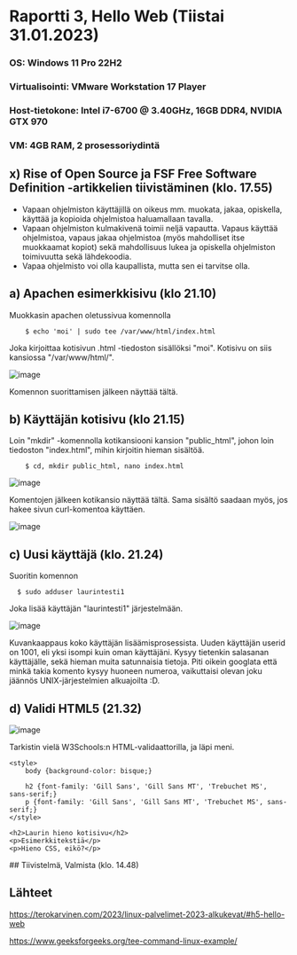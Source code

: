 # Raportti 3, Hello Web (Tiistai 31.01.2023)

### OS: Windows 11 Pro 22H2
### Virtualisointi: VMware Workstation 17 Player
### Host-tietokone: Intel i7-6700 @ 3.40GHz, 16GB DDR4, NVIDIA GTX 970
### VM: 4GB RAM, 2 prosessoriydintä



## x) Rise of Open Source ja FSF Free Software Definition -artikkelien tiivistäminen (klo. 17.55)

- Vapaan ohjelmiston käyttäjillä on oikeus mm. muokata, jakaa, opiskella, käyttää ja kopioida ohjelmistoa haluamallaan tavalla. 
- Vapaan ohjelmiston kulmakivenä toimii neljä vapautta. Vapaus käyttää ohjelmistoa, vapaus jakaa ohjelmistoa (myös mahdolliset itse muokkaamat kopiot) sekä mahdollisuus lukea ja opiskella ohjelmiston toimivuutta sekä lähdekoodia. 
- Vapaa ohjelmisto voi olla kaupallista, mutta sen ei tarvitse olla. 



## a) Apachen esimerkkisivu (klo 21.10)

Muokkasin apachen oletussivua komennolla 

        $ echo 'moi' | sudo tee /var/www/html/index.html
        
Joka kirjoittaa kotisivun .html -tiedoston sisällöksi "moi". Kotisivu on siis kansiossa "/var/www/html/".

![image](https://user-images.githubusercontent.com/122888655/215859368-0421ab1b-1a32-44a3-9205-4fa5b65c28c3.png)

Komennon suorittamisen jälkeen näyttää tältä. 

## b) Käyttäjän kotisivu (klo 21.15)

Loin "mkdir" -komennolla kotikansiooni kansion "public_html", johon loin tiedoston "index.html", mihin kirjoitin hieman sisältöä.

        $ cd, mkdir public_html, nano index.html 
        
![image](https://user-images.githubusercontent.com/122888655/215859220-3774ec1f-1b33-44d1-99d6-d92f0d29d269.png)

Komentojen jälkeen kotikansio näyttää tältä. Sama sisältö saadaan myös, jos hakee sivun curl-komentoa käyttäen. 

![image](https://user-images.githubusercontent.com/122888655/215862092-11ea54df-a795-4a2b-ac0f-affc63b42519.png)

## c) Uusi käyttäjä (klo. 21.24)

Suoritin komennon 

      $ sudo adduser laurintesti1
      
Joka lisää käyttäjän "laurintesti1" järjestelmään. 

![image](https://user-images.githubusercontent.com/122888655/215862790-e0d31426-65ab-4ea7-b028-bdcccc78c40f.png)

Kuvankaappaus koko käyttäjän lisäämisprosessista. Uuden käyttäjän userid on 1001, eli yksi isompi kuin oman käyttäjäni. Kysyy tietenkin salasanan käyttäjälle, sekä hieman muita satunnaisia tietoja. Piti oikein googlata että minkä takia komento kysyy huoneen numeroa, vaikuttaisi olevan joku jäännös UNIX-järjestelmien alkuajoilta :D.

## d) Validi HTML5 (21.32)


![image](https://user-images.githubusercontent.com/122888655/215865153-afe066a4-241c-4665-b6b9-5c62600c8b5d.png)

Tarkistin vielä W3Schools:n HTML-validaattorilla, ja läpi meni.

<!DOCTYPE html>
<html lang="en">
<head>
    <meta charset="UTF-8">
    <meta http-equiv="X-UA-Compatible" content="IE=edge">
    <meta name="viewport" content="width=device-width, initial-scale=1.0">
    <title>HTML5 Sivutesti</title>

    <style>
        body {background-color: bisque;}

        h2 {font-family: 'Gill Sans', 'Gill Sans MT', 'Trebuchet MS', sans-serif;}
        p {font-family: 'Gill Sans', 'Gill Sans MT', 'Trebuchet MS', sans-serif;}        
    </style>

</head>
<body>
    
    <h2>Laurin hieno kotisivu</h2>
    <p>Esimerkkitekstiä</p>
    <p>Hieno CSS, eikö?</p>

</body>
</html>
## Tiivistelmä, Valmista (klo. 14.48)


## Lähteet 

https://terokarvinen.com/2023/linux-palvelimet-2023-alkukevat/#h5-hello-web

https://www.geeksforgeeks.org/tee-command-linux-example/

